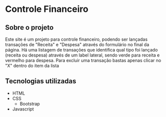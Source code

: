 # Controle Financeiro

## Sobre o projeto
Este site é um projeto para controle financeiro, podendo ser lançadas transações de "Receita" e "Despesa" através do formulário no final da página.
Há uma listagem de transações que identifica qual tipo foi lançado (receita ou despesa) através de um label lateral, sendo verde para receita e vermelho para despesa. Para excluir uma transação bastas apenas clicar no "X" dentro do item da lista

## Tecnologias utilizadas
- HTML
- CSS
  - Bootstrap
- Javascript
